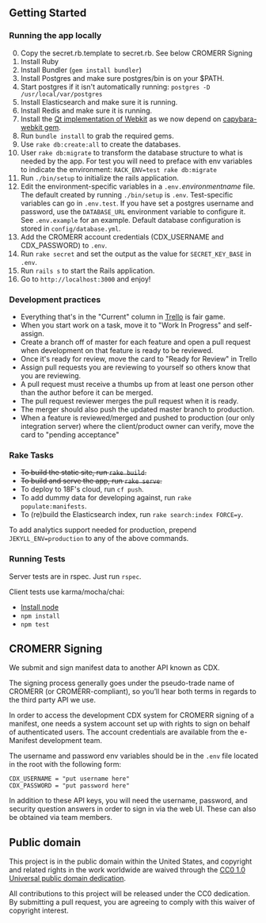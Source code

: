 ## Getting Started

### Running the app locally

0. Copy the secret.rb.template to secret.rb. See below CROMERR Signing
0. Install Ruby
0. Install Bundler (`gem install bundler`)
0. Install Postgres and make sure postgres/bin is on your $PATH.
0. Start postgres if it isn't automatically running: `postgres -D /usr/local/var/postgres`
0. Install Elasticsearch and make sure it is running.
0. Install Redis and make sure it is running.
0. Install the [Qt implementation of Webkit](https://github.com/thoughtbot/capybara-webkit/wiki/Installing-Qt-and-compiling-capybara-webkit) as we now depend on [capybara-webkit gem](https://github.com/thoughtbot/capybara-webkit).
0. Run `bundle install` to grab the required gems.
0. Use `rake db:create:all` to create the databases.
0. User `rake db:migrate` to transform the database structure to what is
   needed by the app. For test you will need to preface with env variables 
   to indicate the environment: `RACK_ENV=test rake db:migrate`
0. Run `./bin/setup` to initialize the rails application.
0. Edit the environment-specific variables in a `.env.`*environmentname* file. The default created by running `./bin/setup` is `.env`.
   Test-specific variables can go in `.env.test`. If you have set a postgres username and password,
   use the `DATABASE_URL` environment variable to configure it. See `.env.example` for an example.
   Default database configuration is stored in `config/database.yml`.
0. Add the CROMERR account credentials (CDX_USERNAME and CDX_PASSWORD) to `.env`.
0. Run `rake secret` and set the output as the value for `SECRET_KEY_BASE` in `.env`.
0. Run `rails s` to start the Rails application.
0. Go to `http://localhost:3000` and enjoy!

### Development practices

* Everything that's in the "Current" column in
  [Trello](https://trello.com/b/0geMlbgF/epa-emanifest) is fair game.
* When you start work on a task, move it to "Work In Progress" and self-assign.
* Create a branch off of master for each feature and open a pull request when
  development on that feature is ready to be reviewed.
* Once it's ready for review, move the card to "Ready for Review" in Trello
* Assign pull requests you are reviewing to yourself so others know that you are
  reviewing.
* A pull request must receive a thumbs up from at least one person other than
  the author before it can be merged.
* The pull request reviewer merges the pull request when it is ready.
* The merger should also push the updated master branch to production.
* When a feature is reviewed/merged and pushed to production (our only integration
  server) where the client/product owner can verify, move the card to
  "pending acceptance"

### Rake Tasks

- ~~To build the static site, run `rake build`.~~
- ~~To build and serve the app, run `rake serve`.~~
- To deploy to 18F's cloud, run `cf push`.
- To add dummy data for developing against, run `rake populate:manifests`.
- To (re)build the Elasticsearch index, run `rake search:index FORCE=y`.

To add analytics support needed for production, prepend `JEKYLL_ENV=production` to any of the above commands.

### Running Tests
Server tests are in rspec. Just run `rspec`.

Client tests use karma/mocha/chai:

- [Install node](https://nodejs.org/en/download/stable/)
- `npm install`
- `npm test`

## CROMERR Signing

We submit and sign manifest data to another API known as CDX.

The signing process generally goes under the pseudo-trade name of CROMERR (or
CROMERR-compliant), so you’ll hear both terms in regards to the third party API
we use.

In order to access the development CDX system for CROMERR signing of a manifest,
one needs a system account set up with rights to sign on behalf of authenticated
users. The account credentials are available from the e-Manifest development
team.

The username and password env variables should be in the `.env` file
located in the root with the following form:

    CDX_USERNAME = "put username here"
    CDX_PASSWORD = "put password here"


In addition to these API keys, you will need the username, password, and
security question answers in order to sign in via the web UI. These can also be
obtained via team members.

## Public domain

This project is in the public domain within the United States, and
copyright and related rights in the work worldwide are waived through
the [CC0 1.0 Universal public domain dedication](https://creativecommons.org/publicdomain/zero/1.0/).

All contributions to this project will be released under the CC0
dedication. By submitting a pull request, you are agreeing to comply
with this waiver of copyright interest.
